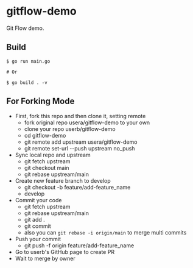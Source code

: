 # gitflow-demo

Git Flow demo.

## Build

```Shell
$ go run main.go

# Or

$ go build . -v
```
## For Forking Mode

- First, fork this repo and then clone it, setting remote
    - fork original repo usera/gitflow-demo to your own
    - clone your repo userb/gitflow-demo
    - cd gitflow-demo
    - git remote add upstream usera/gitflow-demo
    - git remote set-url --push upstream no_push
- Sync local repo and upstream
    - git fetch upstream
    - git checkout main
    - git rebase upstream/main
- Create new feature branch to develop
    - git checkout -b feature/add-feature_name
    - develop
- Commit your code
    - git fetch upstream
    - git rebase upstream/main
    - git add .
    - git commit
    - also you can `git rebase -i origin/main` to merge multi commits
- Push your commit
    - git push -f origin feature/add-feature_name
- Go to userb's GitHub page to create PR
- Wait to merge by owner
